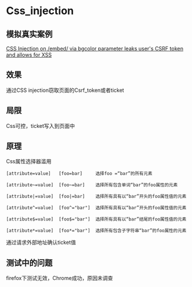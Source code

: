 # Css_injection

## 模拟真实案例

[CSS Injection on /embed/ via bgcolor parameter leaks user's CSRF token and allows for XSS](https://hackerone.com/reports/386334)

## 效果

通过CSS injection窃取页面的Csrf_token或者ticket

## 局限

Css可控，ticket写入到页面中

## 原理

Css属性选择器滥用
```
[attribute=value]   [foo=bar]     选择foo =“bar”的所有元素

[attribute~=value]  [foo~=bar]    选择所有包含单词“bar”的foo属性的元素

[attribute|=value]  [foo|=bar]    选择所有具有以“bar”开头的foo属性值的元素

[attribute^=value]  [foo^="bar"]  选择所有具有以“bar”开头的foo属性值的元素

[attribute$=value]  [foo$="bar"]  选择所有具有以“bar”结尾的foo属性值的元素

[attribute*=value]  [foo*="bar"]  选择所有包含子字符串“bar”的foo属性的元素
```
通过请求外部地址确认ticket值

## 测试中的问题

firefox下测试无效，Chrome成功，原因未调查
